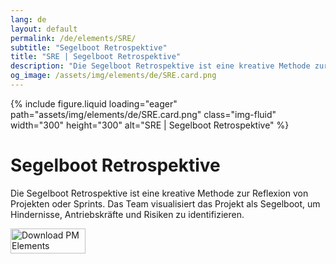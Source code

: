 ```yaml
---
lang: de
layout: default
permalink: /de/elements/SRE/
subtitle: "Segelboot Retrospektive"
title: "SRE | Segelboot Retrospektive"
description: "Die Segelboot Retrospektive ist eine kreative Methode zur Reflexion von Projekten oder Sprints. Das Team visualisiert das Projekt als Segelboot, um Hindernisse, Antriebskräfte und Risiken zu identifizieren."
og_image: /assets/img/elements/de/SRE.card.png
---
```


{% include figure.liquid loading="eager" path="assets/img/elements/de/SRE.card.png" class="img-fluid" width="300" height="300" alt="SRE | Segelboot Retrospektive" %}

# Segelboot Retrospektive

Die Segelboot Retrospektive ist eine kreative Methode zur Reflexion von Projekten oder Sprints. Das Team visualisiert das Projekt als Segelboot, um Hindernisse, Antriebskräfte und Risiken zu identifizieren.

<a href="https://apps.apple.com/app/apple-store/id6738084498?pt=127441684&ct=website&mt=8">
  <img src="{{ "assets/img/en/appstore.png" | relative_url }}" width="120" height="40" alt="Download PM Elements">
</a>
